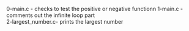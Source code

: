 0-main.c - checks to test the positive or negative functionn
1-main.c - comments out the infinite loop part <br>
2-largest_number.c- prints the largest number <br>
